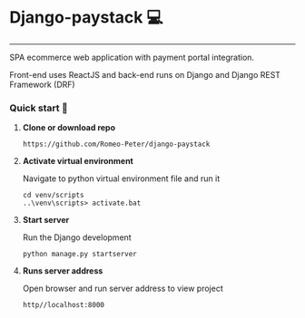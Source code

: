 # Django-paystack 💻

---

SPA ecommerce web application with payment portal integration.

Front-end uses ReactJS and back-end runs on Django and Django REST Framework (DRF)

### Quick start 🚀

1. **Clone or download repo**

   `https://github.com/Romeo-Peter/django-paystack`

2. **Activate virtual environment**

   Navigate to python virtual environment file and run it

   ```shell
   cd venv/scripts
   ..\venv\scripts> activate.bat
   ```

3. **Start server**

   Run the Django development

   `python manage.py startserver`

4. **Runs server address**

   Open browser and run server address to view project

   `http//localhost:8000`
